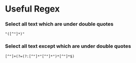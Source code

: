 # Useful Regex

### Select all text which are under double quotes
    "([^"]*)"

### Select all text except which are under double quotes
    [^"]+(?=(?:[^"]*"[^"]*")*[^"]*$)
